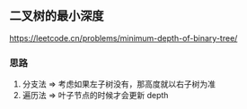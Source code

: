## 二叉树的最小深度

<https://leetcode.cn/problems/minimum-depth-of-binary-tree/>

### 思路

1. 分支法 => 考虑如果左子树没有，那高度就以右子树为准
2. 遍历法 => 叶子节点的时候才会更新 depth
